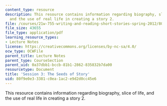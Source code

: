 ```yaml
---
content_type: resource
description: This resource contains information regarding biography, slice of life,
  and the use of real life in creating a story 2.
file: /courses/21w-755-writing-and-reading-short-stories-spring-2012/80f9e0e33381c0ea1ac2e9d2d0cc45e6_MIT21W_755S12_ses3_seeds.pdf
file_size: 43655
file_type: application/pdf
learning_resource_types:
- Lecture Notes
license: https://creativecommons.org/licenses/by-nc-sa/4.0/
ocw_type: OCWFile
parent_title: Lecture Notes
parent_type: CourseSection
parent_uid: 0a37dbb1-bccb-81b1-2862-835832b7da00
resourcetype: Document
title: 'Session 3: The Seeds of Story'
uid: 80f9e0e3-3381-c0ea-1ac2-e9d2d0cc45e6
---
```

This resource contains information regarding biography, slice of life, and the use of real life in creating a story 2.
